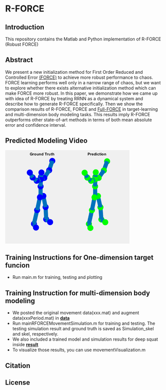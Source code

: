 # R-FORCE
## Introduction
This repository contains the Matlab and Python implementation of R-FORCE (Robust FORCE)

## Abstract
We present a new initialization method for First Order Reduced and Controlled Error [(FORCE)](https://www.sciencedirect.com/science/article/pii/S0896627309005479) to achieve more robust performance to chaos. FORCE learning performs well only in a narrow range of chaos, but we want to explore whether there exists alternative initialization method which can make FORCE more robust. In this paper, we demonstrate how we came up with idea of R-FORCE by treating RRNN as a dynamical system and describe how to generate R-FORCE specifically. Then we show the comparison results of R-FORCE, FORCE and [Full-FORCE](https://www.ncbi.nlm.nih.gov/pmc/articles/PMC5802861/) in target-learning and multi-dimension body modeling tasks. This results imply R-FORCE outperforms other state-of-art methods in terms of both mean absolute error and confidence interval. 

## Predicted Modeling Video
![Predicted Modeling Video](deepSquat.gif)

## Training Instructions for One-dimension target funcion
* Run main.m for training, testing and plotting

## Training Instruction for multi-dimension body modeling
* We posted the original movement data(xxx.mat) and augment data(xxxPeriod.mat) in [**data**](data)
* Run mainRFORCEMovementSimulation.m for training and testing. The testing simulation result and
  ground truth is saved as Simulation_skel and skel, respectively.
* We also included a trained model and simulation results for deep squat inside [**result**](result)
* To visualize those results, you can use movementVisualization.m

## Citation

## License
